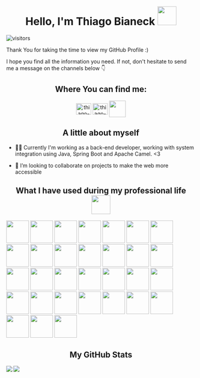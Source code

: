 <h1 align='center'> Hello, I'm Thiago Bianeck <img src = "https://raw.githubusercontent.com/MartinHeinz/MartinHeinz/master/wave.gif" width = 50px> <br /> </h1>

<div align="center">
</div>

<p align='center'>

![visitors](https://visitor-badge.glitch.me/badge?page_id=thgbianeck.thgbianeck)

</p>

Thank You for taking the time to view my GitHub Profile :) 

I hope you find all the information you need. If not, don't hesitate to send me a message on the channels below 👇

<h2 align="center">Where You can find me:</h2>
<p align="center">
<a href="https://www.linkedin.com/in/thiagobianeck/" target="blank"><img align="center" src="https://cdn.jsdelivr.net/npm/simple-icons@3.0.1/icons/linkedin.svg" alt="thiago-bianeck" height="30" width="40" /></a>
<a href="https://https://www.instagram.com/thiagobianeck/" target="blank"><img align="center" src="https://cdn.jsdelivr.net/npm/simple-icons@3.0.1/icons/instagram.svg" alt="thiago-bianeck" height="30" width="40" /></a>
<a href = 'https://www.github.com/thgbianeck'> <img width = '44px' align= 'center' src="https://camo.githubusercontent.com/18a2fa2ff29bbb86a86819ec50536c3c38bc9fc0ca6b3d17ef48eaf50ea34983/68747470733a2f2f6d65646961312e67697068792e636f6d2f6d656469612f6475334a336358797a686a3735494f6776412f67697068792e6769663f6369643d65636630356534377832673033346939707a77747a7a7364337867673277396e723934743474666c6262676f33303038267269643d67697068792e676966"/></a>
</p>

<h2 align="center">A little about myself</h2>

- 👩‍💻 Currently I'm working as a back-end developer, working with system integration using Java, Spring Boot and Apache Camel. <3

- 🤝 I’m looking to collaborate on projects to make the web more accessible


<h2 align='center'> What I have used during my professional life <img src = "https://media2.giphy.com/media/QssGEmpkyEOhBCb7e1/giphy.gif?cid=ecf05e47a0n3gi1bfqntqmob8g9aid1oyj2wr3ds3mg700bl&rid=giphy.gif" width = 50px> </h2>
<p>
<img src="https://cdn.jsdelivr.net/gh/devicons/devicon/icons/spring/spring-original-wordmark.svg" width="60" height="60" />
<img src="https://cdn.jsdelivr.net/gh/devicons/devicon/icons/java/java-original-wordmark.svg" width="60" height="60" />
<img src="https://cdn.jsdelivr.net/gh/devicons/devicon/icons/linux/linux-original.svg" width="60" height="60" />
<img src="https://cdn.jsdelivr.net/gh/devicons/devicon/icons/mysql/mysql-original-wordmark.svg" width="60" height="60" />
<img src="https://cdn.jsdelivr.net/gh/devicons/devicon/icons/nestjs/nestjs-plain.svg" width="60" height="60" />
<img src="https://cdn.jsdelivr.net/gh/devicons/devicon/icons/nodejs/nodejs-original.svg" width="60" height="60" />
<img src="https://cdn.jsdelivr.net/gh/devicons/devicon/icons/postgresql/postgresql-original-wordmark.svg" width="60" height="60" />
<img src="https://cdn.jsdelivr.net/gh/devicons/devicon/icons/php/php-original.svg" width="60" height="60" />
<img src="https://cdn.jsdelivr.net/gh/devicons/devicon/icons/sass/sass-original.svg" width="60" height="60" />
<img src="https://cdn.jsdelivr.net/gh/devicons/devicon/icons/wordpress/wordpress-original.svg" width="60" height="60" />
<img src="https://cdn.jsdelivr.net/gh/devicons/devicon/icons/vuejs/vuejs-original-wordmark.svg" width="60" height="60" />
<img src="https://cdn.jsdelivr.net/gh/devicons/devicon/icons/angularjs/angularjs-original.svg" width="60" height="60" />
<img src="https://cdn.jsdelivr.net/gh/devicons/devicon/icons/bootstrap/bootstrap-plain-wordmark.svg" width="60" height="60" />
<img src="https://cdn.jsdelivr.net/gh/devicons/devicon/icons/bitbucket/bitbucket-original.svg" width="60" height="60" />
<img src="https://cdn.jsdelivr.net/gh/devicons/devicon/icons/css3/css3-original-wordmark.svg" width="60" height="60" />
<img src="https://cdn.jsdelivr.net/gh/devicons/devicon/icons/docker/docker-original-wordmark.svg" width="60" height="60" />
<img src="https://cdn.jsdelivr.net/gh/devicons/devicon/icons/git/git-original-wordmark.svg" width="60" height="60" />
<img src="https://cdn.jsdelivr.net/gh/devicons/devicon/icons/github/github-original.svg" width="60" height="60" />
<img src="https://cdn.jsdelivr.net/gh/devicons/devicon/icons/gitlab/gitlab-original.svg" width="60" height="60" />
<img src="https://cdn.jsdelivr.net/gh/devicons/devicon/icons/html5/html5-original-wordmark.svg" width="60" height="60" />
<img src="https://cdn.jsdelivr.net/gh/devicons/devicon/icons/jenkins/jenkins-original.svg" width="60" height="60" />
<img src="https://cdn.jsdelivr.net/gh/devicons/devicon/icons/jira/jira-original-wordmark.svg" width="60" height="60" />
<img src="https://cdn.jsdelivr.net/gh/devicons/devicon/icons/jquery/jquery-original-wordmark.svg" width="60" height="60" />
<img src="https://cdn.jsdelivr.net/gh/devicons/devicon/icons/laravel/laravel-plain-wordmark.svg" width="60" height="60" />
<img src="https://cdn.jsdelivr.net/gh/devicons/devicon/icons/mongodb/mongodb-original-wordmark.svg" width="60" height="60" />
<img src="https://cdn.jsdelivr.net/gh/devicons/devicon/icons/react/react-original-wordmark.svg" width="60" height="60" />
<img src="https://cdn.jsdelivr.net/gh/devicons/devicon/icons/redis/redis-original-wordmark.svg" width="60" height="60" />
<img src="https://cdn.jsdelivr.net/gh/devicons/devicon/icons/microsoftsqlserver/microsoftsqlserver-plain-wordmark.svg" width="60" height="60" />
<img src="https://cdn.jsdelivr.net/gh/devicons/devicon/icons/symfony/symfony-original-wordmark.svg" width="60" height="60" />
<img src="https://cdn.jsdelivr.net/gh/devicons/devicon/icons/ubuntu/ubuntu-plain-wordmark.svg" width="60" height="60" />
<img src="https://cdn.jsdelivr.net/gh/devicons/devicon/icons/vscode/vscode-original-wordmark.svg" / width="60" height="60">  
</p>

<h2 align="center"> My GitHub Stats </h2>
<a href="https://github.com/anuraghazra/github-readme-stats">
<img align="left" src="https://github-readme-stats.vercel.app/api?username=thgbianeck&count_private=true&show_icons=true&theme=radical" />
</a>
<a href="https://github.com/anuraghazra/convoychat">
<img align="center" src="https://github-readme-stats.vercel.app/api/top-langs/?username=thgbianeck&theme=radical" />
</a>
